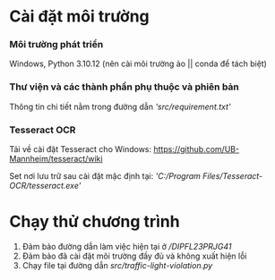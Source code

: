 # Cài đặt môi trường
### Môi trường phát triển
Windows, Python 3.10.12 (nên cài môi trường ảo || conda để tách biệt)
### Thư viện và các thành phần phụ thuộc và phiên bản
Thông tin chi tiết nằm trong đường dẫn *'src/requirement.txt'*
### Tesseract OCR
Tải về cài đặt Tesseract cho Windows: https://github.com/UB-Mannheim/tesseract/wiki

Set nơi lưu trữ sau cài đặt mặc định tại: *'C:/Program Files/Tesseract-OCR/tesseract.exe'*

# Chạy thử chương trình
1. Đảm bảo đường dẫn làm việc hiện tại ở */DIPFL23PRJG41*
2. Đảm bảo đã cài đặt môi trường đầy đủ và không xuất hiện lỗi
3. Chạy file tại đường dẫn *src/traffic-light-violation.py*